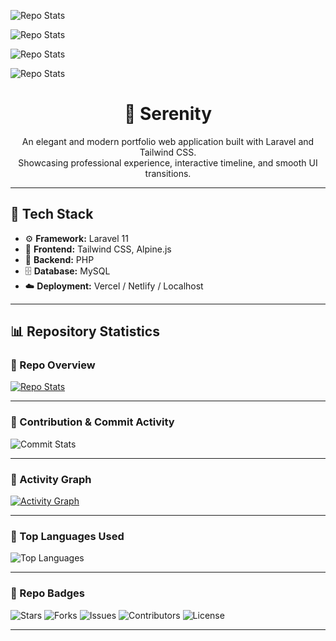 ![Repo Stats](https://github-readme-stats.vercel.app/api/pin/?username=dheovanwa&repo=Serenity&theme=tokyonight)

![Repo Stats](https://github-readme-stats.vercel.app/api/pin/?username=dheovanwa&repo=Supreme-court-judgement-classification&theme=tokyonight)

![Repo Stats](https://github-readme-stats.vercel.app/api/pin/?username=Rnvz&repo=TBC_Clustering_DataMining&theme=tokyonight)

![Repo Stats](https://github-readme-stats.vercel.app/api/pin/?username=Dexcop&repo=Archive-HCI&theme=tokyonight)


<!-- PROJECT HEADER -->
<h1 align="center">🌸 Serenity</h1>
<p align="center">
  An elegant and modern portfolio web application built with Laravel and Tailwind CSS.<br/>
  Showcasing professional experience, interactive timeline, and smooth UI transitions.
</p>

---

## 🚀 Tech Stack
- ⚙️ **Framework:** Laravel 11  
- 🎨 **Frontend:** Tailwind CSS, Alpine.js  
- 🧩 **Backend:** PHP  
- 🗄️ **Database:** MySQL  
- ☁️ **Deployment:** Vercel / Netlify / Localhost  

---

## 📊 Repository Statistics

### 🔹 Repo Overview
[![Repo Stats](https://github-readme-stats.vercel.app/api/pin/?username=dheovanwa&repo=Serenity&theme=tokyonight)](https://github.com/dheovanwa/Serenity)

---

### 🔹 Contribution & Commit Activity
![Commit Stats](https://github-readme-streak-stats.herokuapp.com/?user=dheovanwa&theme=tokyonight&hide_border=true)

---

### 🔹 Activity Graph
[![Activity Graph](https://github-readme-activity-graph.vercel.app/graph?username=dheovanwa&theme=tokyo-night&hide_border=true&bg_color=0D1117&color=70A5FD&line=38BDAE&point=FFFFFF)](https://github.com/dheovanwa/Serenity)

---

### 🔹 Top Languages Used
![Top Languages](https://github-readme-stats.vercel.app/api/top-langs/?username=dheovanwa&layout=compact&theme=tokyonight&hide_border=true)

---

### 🔹 Repo Badges
![Stars](https://img.shields.io/github/stars/dheovanwa/Serenity?color=yellow)
![Forks](https://img.shields.io/github/forks/dheovanwa/Serenity?color=teal)
![Issues](https://img.shields.io/github/issues/dheovanwa/Serenity?color=red)
![Contributors](https://img.shields.io/github/contributors/dheovanwa/Serenity?color=blue)
![License](https://img.shields.io/github/license/dheovanwa/Serenity?color=purple)

---


